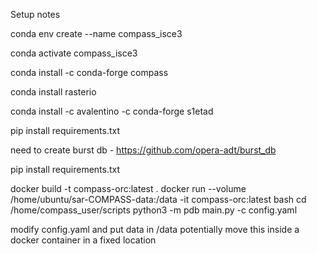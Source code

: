 Setup notes

conda env create --name compass_isce3

conda activate compass_isce3

conda install -c conda-forge compass

conda install rasterio

conda install -c avalentino -c conda-forge s1etad

pip install requirements.txt

need to create burst db - https://github.com/opera-adt/burst_db

pip install requirements.txt


docker build -t compass-orc:latest .
docker run --volume /home/ubuntu/sar-COMPASS-data:/data -it compass-orc:latest bash
cd /home/compass_user/scripts
python3 -m pdb main.py -c config.yaml


modify config.yaml and put data in /data
potentially move this inside a docker container in a fixed location

